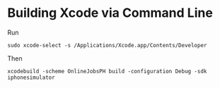 
# Building Xcode via Command Line

Run
```
sudo xcode-select -s /Applications/Xcode.app/Contents/Developer
```

Then

```
xcodebuild -scheme OnlineJobsPH build -configuration Debug -sdk iphonesimulator
```